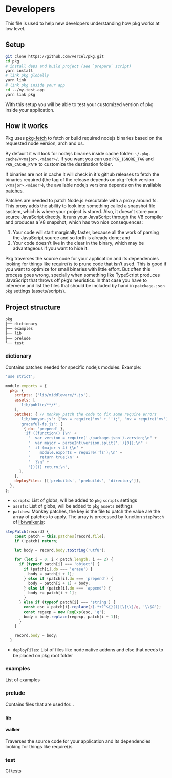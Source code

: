 # Developers

This file is used to help new developers understanding how pkg works at low level.

## Setup

```bash
git clone https://github.com/vercel/pkg.git
cd pkg
# install deps and build project (see `prepare` script)
yarn install
# link pkg globally
yarn link
# link pkg inside your app
cd ../my-test-app
yarn link pkg
```

With this setup you will be able to test your customized version of pkg inside your application.

## How it works

Pkg uses [pkg-fetch](https://github.com/vercel/pkg) to fetch or build required nodejs binaries based on the requested node version, arch and os.

By defauilt it will look for nodejs binaries inside cache folder: `~/.pkg-cache/v<major>.<minor>/`. If you want you can use `PKG_IGNORE_TAG` and `PKG_CACHE_PATH` to customize the destination folder.

If binaries are not in cache it will check in it's github releases to fetch the binaries required (the tag of the release depends on pkg-fetch version `v<major>.<minor>`), the available nodejs versions depends on the available [patches](https://github.com/vercel/pkg-fetch/tree/master/patches).

Patches are needed to patch Node.js executable with a proxy around fs. This proxy adds the ability to look into something called a snapshot file system, which is where your project is stored. Also, it doesn’t store your source JavaScript directly. It runs your JavaScript through the V8 compiler and produces a V8 snapshot, which has two nice consequences:

1. Your code will start marginally faster, because all the work of parsing the JavaScript source and so forth is already done; and 
2. Your code doesn’t live in the clear in the binary, which may be advantageous if you want to hide it.

Pkg traverses the source code for your application and its dependencies looking for things like require()s to prune code that isn’t used. This is good if you want to optimize for small binaries with little effort. But often this process goes wrong, specially when something like TypeScript produces JavaScript that throws off pkg’s heuristics. In that case you have to intervene and list the files that should be included by hand in `pakckage.json` `pkg` settings (assets/scripts).

## Project structure

```bash
pkg
├── dictionary
├── examples
├── lib
├── prelude
└── test
```

### dictionary

Contains patches needed for specific nodejs modules. Example:

```js
'use strict';

module.exports = {
  pkg: {
    scripts: ['lib/middleware/*.js'],
    assets: [
      'lib/public/**/*', 
    ],
    patches: { // monkey patch the code to fix some require errors
      'lib/bunyan.js': ["mv = require('mv' + '');", "mv = require('mv');"],
      'graceful-fs.js': [
        { do: 'prepend' },
        'if ((function() {\n' +
          "  var version = require('./package.json').version;\n" +
          "  var major = parseInt(version.split('.')[0]);\n" +
          '  if (major < 4) {\n' +
          "    module.exports = require('fs');\n" +
          '    return true;\n' +
          '  }\n' +
          '})()) return;\n',
      ],
    },
    deployFiles: [['prebuilds', 'prebuilds', 'directory']],
  },
};
```

- `scripts`: List of globs, will be added to `pkg` `scripts` settings
- `assets`: List of globs, will be added to `pkg` `assets` settings
- `patches`: Monkey patches, the key is the file to patch the value are the array of patches to apply. The array is processed by function `stepPatch` of [lib/walker.js](/lib/walker.js):

```js
stepPatch(record) {
    const patch = this.patches[record.file];
    if (!patch) return;

    let body = record.body.toString('utf8');

    for (let i = 0; i < patch.length; i += 2) {
      if (typeof patch[i] === 'object') {
        if (patch[i].do === 'erase') {
          body = patch[i + 1];
        } else if (patch[i].do === 'prepend') {
          body = patch[i + 1] + body;
        } else if (patch[i].do === 'append') {
          body += patch[i + 1];
        }
      } else if (typeof patch[i] === 'string') {
        const esc = patch[i].replace(/[.*+?^${}()|[\]\\]/g, '\\$&');
        const regexp = new RegExp(esc, 'g');
        body = body.replace(regexp, patch[i + 1]);
      }
    }

    record.body = body;
  }
```

- `deployFiles`: List of files like node native addons and else that needs to be placed on pkg root folder

### examples

List of examples

### prelude

Contains files that are used for...

### lib

#### walker

Traverses the source code for your application and its dependencies looking for things like require()s

### test

CI tests
